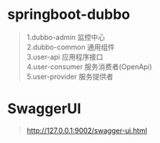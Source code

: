 # springboot-dubbo

> 1.dubbo-admin 监控中心 <br/>
> 2.dubbo-common 通用组件 <br/>
> 3.user-api 应用程序接口 <br/>
> 4.user-consumer 服务消费者(OpenApi) <br/>
> 5.user-provider 服务提供者
 
# SwaggerUI 
> http://127.0.0.1:9002/swagger-ui.html

